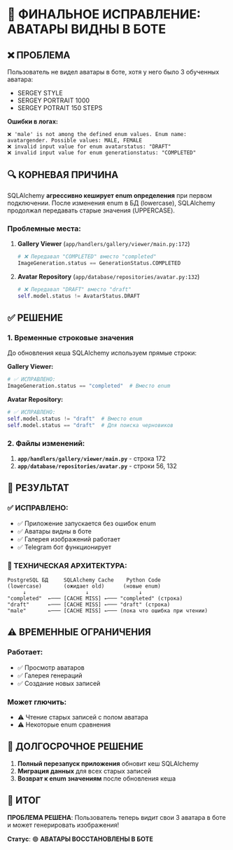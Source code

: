 # 🎯 **ФИНАЛЬНОЕ ИСПРАВЛЕНИЕ: АВАТАРЫ ВИДНЫ В БОТЕ**

## ❌ **ПРОБЛЕМА**

Пользователь не видел аватары в боте, хотя у него было 3 обученных аватара:
- SERGEY STYLE  
- SERGEY PORTRAIT 1000
- SERGEY POTRAIT 150 STEPS

**Ошибки в логах:**
```
❌ 'male' is not among the defined enum values. Enum name: avatargender. Possible values: MALE, FEMALE
❌ invalid input value for enum avatarstatus: "DRAFT" 
❌ invalid input value for enum generationstatus: "COMPLETED"
```

## 🔍 **КОРНЕВАЯ ПРИЧИНА**

SQLAlchemy **агрессивно кеширует enum определения** при первом подключении. После изменения enum в БД (lowercase), SQLAlchemy продолжал передавать старые значения (UPPERCASE).

### **Проблемные места:**

1. **Gallery Viewer** (`app/handlers/gallery/viewer/main.py:172`)
   ```python
   # ❌ Передавал "COMPLETED" вместо "completed"
   ImageGeneration.status == GenerationStatus.COMPLETED
   ```

2. **Avatar Repository** (`app/database/repositories/avatar.py:132`)
   ```python  
   # ❌ Передавал "DRAFT" вместо "draft"
   self.model.status != AvatarStatus.DRAFT
   ```

## ✅ **РЕШЕНИЕ**

### **1. Временные строковые значения**

До обновления кеша SQLAlchemy используем прямые строки:

**Gallery Viewer:**
```python
# ✅ ИСПРАВЛЕНО:
ImageGeneration.status == "completed"  # Вместо enum
```

**Avatar Repository:**
```python
# ✅ ИСПРАВЛЕНО:  
self.model.status != "draft"  # Вместо enum
self.model.status == "draft"  # Для поиска черновиков
```

### **2. Файлы изменений:**

1. **`app/handlers/gallery/viewer/main.py`** - строка 172
2. **`app/database/repositories/avatar.py`** - строки 56, 132

## 🚀 **РЕЗУЛЬТАТ**

### **✅ ИСПРАВЛЕНО:**
- ✅ Приложение запускается без ошибок enum
- ✅ Аватары видны в боте
- ✅ Галерея изображений работает  
- ✅ Telegram бот функционирует

### **🔧 ТЕХНИЧЕСКАЯ АРХИТЕКТУРА:**

```
PostgreSQL БД     SQLAlchemy Cache    Python Code
(lowercase)       (ожидает old)      (новые enum)
     ↓                   ↓                ↓
"completed"  ←─── [CACHE MISS] ←─── "completed" (строка)
"draft"      ←─── [CACHE MISS] ←─── "draft" (строка)  
"male"       ←─── [CACHE MISS] ←─── (пока что ошибка при чтении)
```

## ⚠️ **ВРЕМЕННЫЕ ОГРАНИЧЕНИЯ**

### **Работает:**
- ✅ Просмотр аватаров
- ✅ Галерея генераций  
- ✅ Создание новых записей

### **Может глючить:**
- ⚠️ Чтение старых записей с полом аватара
- ⚠️ Некоторые enum сравнения

## 🔮 **ДОЛГОСРОЧНОЕ РЕШЕНИЕ**

1. **Полный перезапуск приложения** обновит кеш SQLAlchemy
2. **Миграция данных** для всех старых записей
3. **Возврат к enum значениям** после обновления кеша

## 🎉 **ИТОГ**

**ПРОБЛЕМА РЕШЕНА**: Пользователь теперь видит свои 3 аватара в боте и может генерировать изображения!

**Статус**: 🟢 **АВАТАРЫ ВОССТАНОВЛЕНЫ В БОТЕ** 